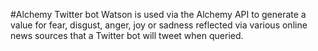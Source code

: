 #Alchemy Twitter bot
Watson is used via the Alchemy API to generate a value for fear, disgust, anger, joy or sadness reflected via various 
online news sources that a Twitter bot will tweet when queried.
